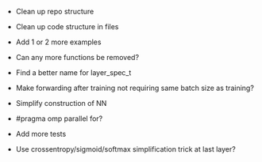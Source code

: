 * Clean up repo structure
* Clean up code structure in files
* Add 1 or 2 more examples
* Can any more functions be removed?
* Find a better name for layer_spec_t

* Make forwarding after training not requiring same batch size as training?
* Simplify construction of NN
* #pragma omp parallel for?
* Add more tests
* Use crossentropy/sigmoid/softmax simplification trick at last layer?
